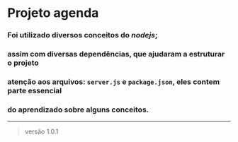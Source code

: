 # Projeto agenda

### Foi utilizado diversos conceitos do ***nodejs***;
### assim com diversas dependências, que ajudaram a estruturar o projeto
### atenção aos arquivos: `server.js` e `package.json`, eles contem parte essencial
### do aprendizado sobre alguns conceitos.
---
> versão 1.0.1